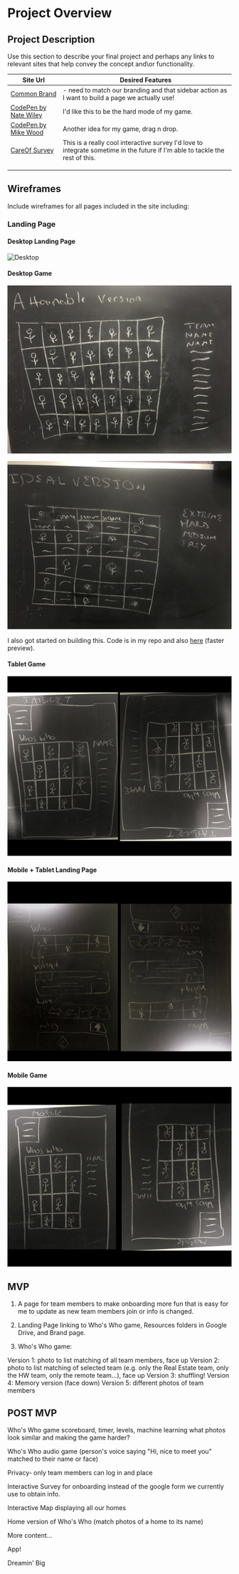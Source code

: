 # Project Overview

## Project Description

Use this section to describe your final project and perhaps any links to relevant sites that help convey the concept and\or functionality.

| Site Url        | Desired Features           | 
| ------------- |-------------| 
| [Common Brand](brand.common.com)| - need to match our branding and that sidebar action as I want to build a page we actually use!|  
| [CodePen by Nate Wiley](https://codepen.io/Hadsterific/pen/boOqvw)| I'd like this to be the hard mode of my game. |   
| [CodePen by Mike Wood](https://codepen.io/petrarque/full/JWapzj/)| Another idea for my game, drag n drop.|   
| [CareOf Survey](https://takecareof.com/survey/new?question=first_name) | This is a really cool interactive survey I'd love to integrate sometime in the future if I'm able to tackle the rest of this. |   
|  |   |   
|  |   |   
|  |   |   

## Wireframes

Include wireframes for all pages included in the site including:

### Landing Page

#### Desktop Landing Page
![Desktop](https://github.com/sophrosune/sophrosune.github.io/blob/master/class07/Final_Project/images/desktop11.jpg "Landing Page Desktop")

#### Desktop Game
![DesktopV1](https://github.com/sophrosune/sophrosune.github.io/blob/master/class07/Final_Project/images/desktop1%20v1.jpg "Game Desktop V1")

![DesktopV](https://github.com/sophrosune/sophrosune.github.io/blob/master/class07/Final_Project/images/desktop1%20v2.jpg "Game Desktop V2")

I also got started on building this. Code is in my repo and also [here](https://codepen.io/Hadsterific/pen/WXeEGE) (faster preview).


#### Tablet Game

![Tablet](https://github.com/sophrosune/sophrosune.github.io/blob/master/class07/Final_Project/images/tablet22.jpg "Game Tablet")

#### Mobile + Tablet Landing Page

![Mobile Landing Page](https://github.com/sophrosune/sophrosune.github.io/blob/master/class07/Final_Project/images/mobile11.jpg "Mobile Landing Page")

#### Mobile Game

![Mobile Game](https://github.com/sophrosune/sophrosune.github.io/blob/master/class07/Final_Project/images/mobile22.jpg "Mobile Game")

## MVP 

1. A page for team members to make onboarding more fun that is easy for me to update as new team members join or info is changed.

2. Landing Page linking to Who's Who game, Resources folders in Google Drive, and Brand page.

3. Who's Who game:

Version 1: photo to list matching of all team members, face up
Version 2: photo to list matching of selected team (e.g. only the Real Estate team, only the HW team, only the remote team...), face up
Version 3: shuffling!
Version 4: Memory version (face down)
Version 5: different photos of team members

## POST MVP

Who's Who game scoreboard, timer, levels, machine learning what photos look similar and making the game harder?

Who's Who audio game (person's voice saying "Hi, nice to meet you" matched to their name or face)

Privacy- only team members can log in and place

Interactive Survey for onboarding instead of the google form we currently use to obtain info.

Interactive Map displaying all our homes

Home version of Who's Who (match photos of a home to its name)

More content...

App!

Dreamin' Big



